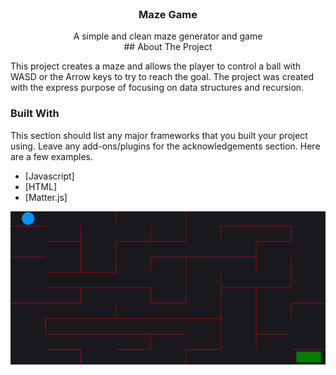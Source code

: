 <!-- PROJECT LOGO -->
<br />
<p align="center">

  <h3 align="center">Maze Game</h3>

  <p align="center">
    A simple and clean maze generator and game
  <br />
<!-- ABOUT THE PROJECT -->
## About The Project

This project creates a maze and allows the player to control a ball with WASD or the Arrow keys to try to reach the goal. The project was created with the express purpose of focusing on data structures and recursion.

### Built With

This section should list any major frameworks that you built your project using. Leave any add-ons/plugins for the acknowledgements section. Here are a few examples.
* [Javascript]
* [HTML]
* [Matter.js]

<img src="maze.jpg">
